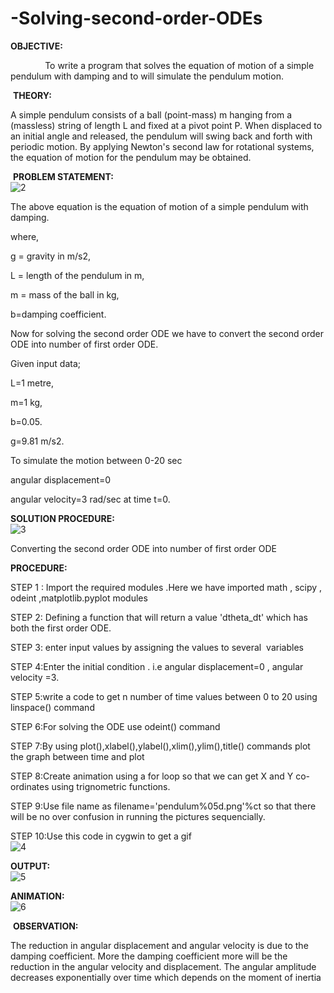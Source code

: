 # -Solving-second-order-ODEs
**OBJECTIVE:**

              To write a program that solves the equation of motion of a simple pendulum with damping and to will simulate the pendulum motion.

 **THEORY:**

A simple pendulum consists of a ball (point-mass) m hanging from a (massless) string of length L and fixed at a pivot point P. When displaced to an initial angle and released, the pendulum will swing back and forth with periodic motion. By applying Newton's second law for rotational systems, the equation of motion for the pendulum may be obtained.


 **PROBLEM STATEMENT:**<br /> 
![2](https://user-images.githubusercontent.com/104487026/179743320-cc074d6c-eef2-4c71-a41b-d6f3a0463c49.png)<br /> 

The above equation is the equation of motion of a simple pendulum with damping.

where,

g = gravity in m/s2,

L = length of the pendulum in m,

m = mass of the ball in kg,

b=damping coefficient.

Now for solving the second order ODE we have to convert the second order ODE into number of first order ODE.

Given input data; 

L=1 metre,

m=1 kg,

b=0.05.

g=9.81 m/s2.

To simulate the motion between 0-20 sec

angular displacement=0

angular velocity=3 rad/sec at time t=0.




**SOLUTION PROCEDURE:**<br /> 
![3](https://user-images.githubusercontent.com/104487026/179743378-7261f5ba-f210-4aaa-a313-c8b0f82d38d3.png)<br /> 

Converting the second order ODE into number of first order ODE

**PROCEDURE:**

STEP 1 : Import the required modules .Here we have imported math , scipy , odeint ,matplotlib.pyplot modules

STEP 2: Defining a function that will return a value 'dtheta_dt' which has both the first order ODE.

STEP 3: enter input values by assigning the values to several  variables

STEP 4:Enter the initial condition . i.e angular displacement=0 , angular velocity =3.

STEP 5:write a code to get n number of time values between 0 to 20 using linspace() command

STEP 6:For solving the ODE use odeint() command

STEP 7:By using plot(),xlabel(),ylabel(),xlim(),ylim(),title() commands plot the graph between time and plot

STEP 8:Create animation using a for loop so that we can get X and Y co-ordinates using trignometric functions.

STEP 9:Use file name as filename='pendulum%05d.png'%ct so that there will be no over confusion in running the pictures sequencially.

STEP 10:Use this code in cygwin to get a gif <br /> 
![4](https://user-images.githubusercontent.com/104487026/179743939-0e6d11ed-b55f-455e-b29b-c0f6390cdc13.png)<br /> 


**OUTPUT:**<br /> 
![5](https://user-images.githubusercontent.com/104487026/179743847-acf02085-e4bc-4ec4-88ad-77c5b587c2b8.png)<br /> 

**ANIMATION:**<br /> 
![6](https://user-images.githubusercontent.com/104487026/179743819-052aad51-5714-4d61-b73b-e54340060407.gif)<br /> 


 **OBSERVATION:**

The reduction in angular displacement and angular velocity is due to the damping coefficient.
More the damping coefficient more will be the reduction in the angular velocity and displacement.
The angular amplitude decreases exponentially over time which depends on the moment of inertia
